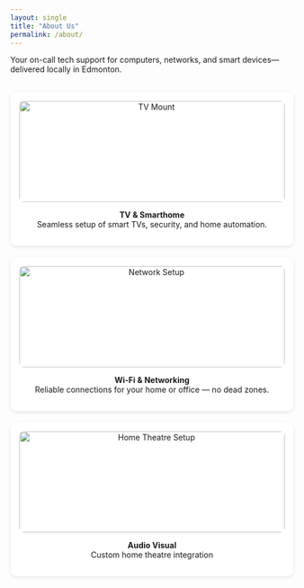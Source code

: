 ```yaml
---
layout: single
title: "About Us"
permalink: /about/
---
```

<!--We’re TechYEG — Edmonton’s local tech handyman service. Think of us as your neighborhood Tech Squad without the big box store pricing.-->
Your on-call tech support for computers, networks, and smart devices—delivered locally in Edmonton.

<style>
  .services-grid {
    display: grid;
    grid-template-columns: repeat(auto-fit, minmax(250px, 1fr));
    gap: 20px;
    margin-top: 2rem;
    text-align: center;
  }
  .service-card img {
    width: 100%;
    height: 180px; /* consistent height */
    object-fit: cover; /* crop neatly */
    border-radius: 8px;
  }
  .service-card {
    padding: 1rem;
    border-radius: 12px;
    box-shadow: 0 2px 6px rgba(0,0,0,0.1);
    background: #fff;
  }
</style>

<div class="services-grid">

  <div class="service-card">
    <img src="{{ '/assets/images/Tv-mount.jpg' | relative_url }}" alt="TV Mount">
    <p><strong>TV & Smarthome</strong><br>Seamless setup of smart TVs, security, and home automation.</p>
  </div>

  <div class="service-card">
    <img src="{{ '/assets/images/Network.jpg' | relative_url }}" alt="Network Setup">
    <p><strong>Wi-Fi & Networking</strong><br>Reliable connections for your home or office — no dead zones.</p>
  </div>

  <div class="service-card">
    <img src="{{ '/assets/images/Speakers.jpg' | relative_url }}" alt="Home Theatre Setup">
    <p><strong>Audio Visual</strong><br>Custom home theatre integration</p>
  </div>

</div>